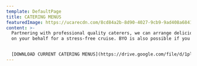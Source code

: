 ```yaml
---
template: DefaultPage
title: CATERING MENUS
featuredImage: https://ucarecdn.com/8cd84a2b-8d90-4027-9cb9-9ad408a68413/
content: >-
  Partnering with professional quality caterers, we can arrange delicious food
  on your behalf for a stress-free cruise. BYO is also possible if you prefer.


  [DOWNLOAD CURRENT CATERING MENUS](https://drive.google.com/file/d/1plVh2gsxp_lovWrTAbgonOYWkueLwy1f/view?usp=sharing)
---
```

